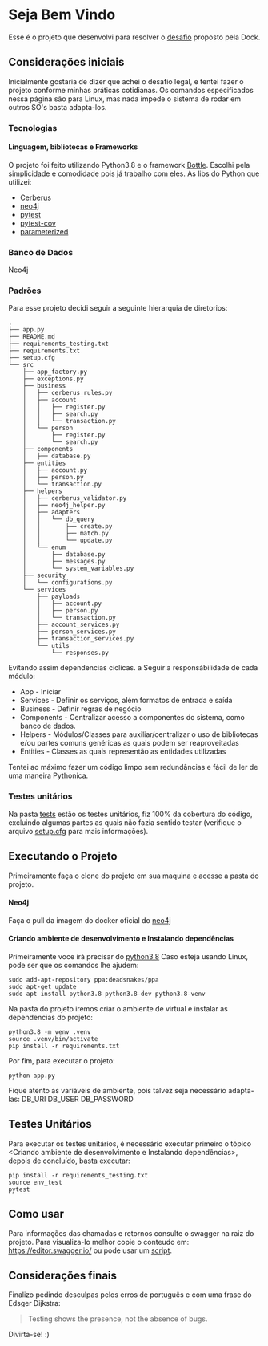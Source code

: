 # Seja Bem Vindo
Esse é o projeto que desenvolvi para resolver o [desafio](https://github.com/pedrohrf/desafio-dev-api-rest) proposto pela Dock.

## Considerações iniciais
Inicialmente gostaria de dizer que achei o desafio legal, e tentei fazer o projeto conforme minhas práticas cotidianas.
Os comandos especificados nessa página são para Linux, mas nada impede o sistema de rodar em outros SO's basta adapta-los.

### Tecnologias

#### Linguagem, bibliotecas e Frameworks
O projeto foi feito utilizando Python3.8 e o framework [Bottle](https://pypi.org/project/bottle/).
Escolhi pela simplicidade e comodidade pois já trabalho com eles.
As libs do Python que utilizei:

* [Cerberus](https://pypi.org/project/Cerberus/)
* [neo4j](https://pypi.org/project/neo4j/)
* [pytest](https://pypi.org/project/pytest/)
* [pytest-cov](https://pypi.org/project/pytest-cov/)
* [parameterized](https://pypi.org/project/parameterized/)


### Banco de Dados
Neo4j

### Padrões
Para esse projeto decidi seguir a seguinte hierarquia de diretorios:
```.tree
.
├── app.py
├── README.md
├── requirements_testing.txt
├── requirements.txt
├── setup.cfg
└── src
    ├── app_factory.py
    ├── exceptions.py
    ├── business
    │   ├── cerberus_rules.py
    │   ├── account
    │   │   ├── register.py
    │   │   ├── search.py
    │   │   └── transaction.py
    │   └── person
    │       ├── register.py
    │       └── search.py
    ├── components
    │   ├── database.py
    ├── entities
    │   ├── account.py
    │   ├── person.py
    │   └── transaction.py
    ├── helpers
    │   ├── cerberus_validator.py
    │   ├── neo4j_helper.py
    │   ├── adapters
    │   │   └── db_query
    │   │       ├── create.py
    │   │       ├── match.py
    │   │       └── update.py
    │   └── enum
    │       ├── database.py
    │       ├── messages.py
    │       └── system_variables.py
    ├── security
    │   └── configurations.py
    └── services
        ├── payloads
        │   ├── account.py
        │   ├── person.py
        │   └── transaction.py
        ├── account_services.py
        ├── person_services.py
        ├── transaction_services.py
        └── utils
            └── responses.py
```
Evitando assim dependencias cíclicas. a Seguir a responsábilidade de cada módulo:
* App - Iniciar
* Services - Definir os serviços, além formatos de entrada e saída
* Business - Definir regras de negócio
* Components - Centralizar acesso a componentes do sistema, como banco de dados.
* Helpers - Módulos/Classes para auxiliar/centralizar o uso de bibliotecas e/ou partes comuns genéricas as quais podem ser reaproveitadas 
* Entities - Classes as quais representão as entidades utilizadas

Tentei ao máximo fazer um código limpo sem redundâncias e fácil de ler de uma maneira Pythonica.

### Testes unitários
Na pasta [tests](https://github.com/pedrohrf/desafio-dev-api-rest/tree/master/dosafio/tests) 
estão os testes unitários, fiz 100% da cobertura do código, excluindo algumas partes as quais
não fazia sentido testar (verifique o arquivo [setup.cfg](https://github.com/pedrohrf/desafio-dev-api-rest/blob/master/dosafio/setup.cfg) 
para mais informações).

## Executando o Projeto
Primeiramente faça o clone do projeto em sua maquina e acesse a pasta do projeto.

#### Neo4j
Faça o pull da imagem do docker oficial do [neo4j](https://hub.docker.com/_/neo4j)

#### Criando ambiente de desenvolvimento e Instalando dependências
Primeiramente voce irá precisar do [python3.8](https://www.python.org/downloads/release/python-388/)
Caso esteja usando Linux, pode ser que os comandos lhe ajudem:
```
sudo add-apt-repository ppa:deadsnakes/ppa
sudo apt-get update
sudo apt install python3.8 python3.8-dev python3.8-venv 
```
Na pasta do projeto iremos criar o ambiente de virtual e instalar as dependencias do projeto:
```
python3.8 -m venv .venv
source .venv/bin/activate
pip install -r requirements.txt
```
Por fim, para executar o projeto:
```
python app.py
```
Fique atento as variáveis de ambiente, pois talvez seja necessário adapta-las:
DB_URI
DB_USER
DB_PASSWORD

## Testes Unitários
Para executar os testes unitários, é necessário executar primeiro o tópico 
<Criando ambiente de desenvolvimento e Instalando dependências>, depois de concluído, basta executar:
```
pip install -r requirements_testing.txt
source env_test
pytest
```

## Como usar 
Para informações das chamadas e retornos consulte o swagger na raiz do projeto. Para visualiza-lo melhor 
copie o conteudo em: https://editor.swagger.io/ ou pode usar um [script](https://gist.github.com/oseiskar/dbd51a3727fc96dcf5ed189fca491fb3).

## Considerações finais
Finalizo pedindo desculpas pelos erros de português e com uma frase do Edsger Dijkstra: 
> Testing shows the presence, not the absence of bugs.

Divirta-se! :)